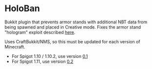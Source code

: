 HoloBan
=======
Bukkit plugin that prevents armor stands with additional NBT data from being spawned and placed in Creative mode. Fixes
the armor stand "hologram" exploit described [here](https://www.spigotmc.org/threads/player-created-holograms-new-exploit-1-10-2.190846/).

Uses CraftBukkit/NMS, so this must be updated for each version of Minecraft.

 - For Spigot 1.10 / 1.10.2, use version [0.1](https://github.com/Dumbo52/HoloBan/releases/tag/v0.1)
 - For Spigot 1.11, use version [0.2](https://github.com/Dumbo52/HoloBan/releases/tag/v0.2)